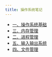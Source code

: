 ```yaml
---
title: 操作系统笔记
---
```


- <a href="/notes408/indexes/操作系统笔记/一操作系统基础_index"> 一、操作系统基础 </a>
- <a href="/notes408/indexes/操作系统笔记/三内存管理_index"> 三、内存管理 </a>
- <a href="/notes408/indexes/操作系统笔记/二进程管理_index"> 二、进程管理 </a>
- <a href="/notes408/indexes/操作系统笔记/五输入输出系统_index"> 五、输入输出系统 </a>
- <a href="/notes408/indexes/操作系统笔记/四文件管理_index"> 四、文件管理 </a>


